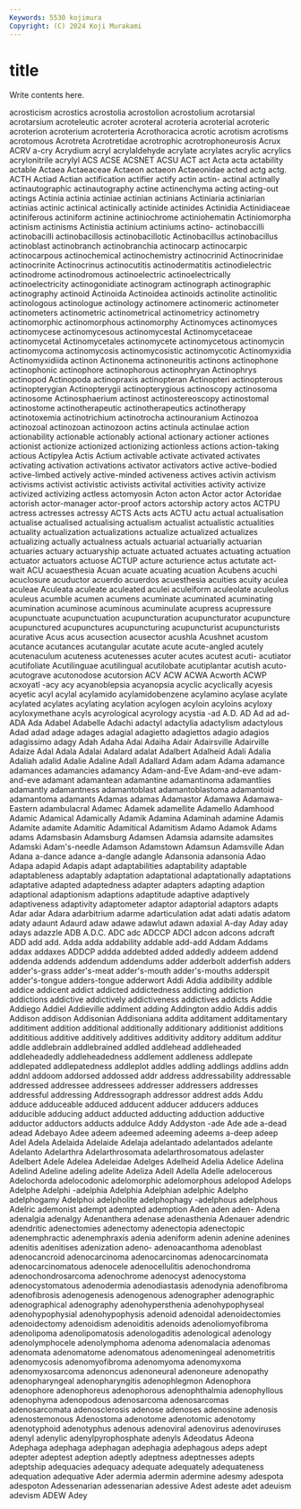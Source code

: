 ```yaml
---
Keywords: 5530 kojimura
Copyright: (C) 2024 Koji Murakami
---
```


# title

Write contents here.



 acrosticism acrostics
acrostolia acrostolion acrostolium acrotarsial acrotarsium acroteleutic acroter acroteral acroteria acroterial
acroteric acroterion acroterium acroterteria Acrothoracica acrotic acrotism acrotisms acrotomous Acrotreta
Acrotretidae acrotrophic acrotrophoneurosis Acrux ACRV a-cry Acrydium acryl acrylaldehyde acrylate
acrylates acrylic acrylics acrylonitrile acrylyl ACS ACSE ACSNET ACSU ACT
act Acta acta actability actable Actaea Actaeaceae Actaeon actaeon Actaeonidae
acted actg actg. ACTH Actiad Actian actification actifier actify actin
actin- actinal actinally actinautographic actinautography actine actinenchyma acting acting-out actings
Actinia actinia actiniae actinian actinians Actiniaria actiniarian actinias actinic actinical
actinically actinide actinides Actinidia Actinidiaceae actiniferous actiniform actinine actiniochrome actiniohematin
Actiniomorpha actinism actinisms Actinistia actinium actiniums actino- actinobaccilli actinobacilli actinobacillosis
actinobacillotic Actinobacillus actinobacillus actinoblast actinobranch actinobranchia actinocarp actinocarpic actinocarpous actinochemical
actinochemistry actinocrinid Actinocrinidae actinocrinite Actinocrinus actinocutitis actinodermatitis actinodielectric actinodrome actinodromous
actinoelectric actinoelectrically actinoelectricity actinogonidiate actinogram actinograph actinographic actinography actinoid Actinoida
Actinoidea actinoids actinolite actinolitic actinologous actinologue actinology actinomere actinomeric actinometer
actinometers actinometric actinometrical actinometricy actinometry actinomorphic actinomorphous actinomorphy Actinomyces actinomyces
actinomycese actinomycesous actinomycestal Actinomycetaceae actinomycetal Actinomycetales actinomycete actinomycetous actinomycin actinomycoma
actinomycosis actinomycosistic actinomycotic Actinomyxidia Actinomyxidiida actinon Actinonema actinoneuritis actinons actinophone
actinophonic actinophore actinophorous actinophryan Actinophrys actinopod Actinopoda actinopraxis actinopteran Actinopteri
actinopterous actinopterygian Actinopterygii actinopterygious actinoscopy actinosoma actinosome Actinosphaerium actinost actinostereoscopy
actinostomal actinostome actinotherapeutic actinotherapeutics actinotherapy actinotoxemia actinotrichium actinotrocha actinouranium Actinozoa
actinozoal actinozoan actinozoon actins actinula actinulae action actionability actionable actionably
actional actionary actioner actiones actionist actionize actionized actionizing actionless actions
action-taking actious Actipylea Actis Actium activable activate activated activates activating
activation activations activator activators active active-bodied active-limbed actively active-minded activeness
actives activin activism activisms activist activistic activists activital activities activity
activize activized activizing actless actomyosin Acton acton Actor actor Actoridae
actorish actor-manager actor-proof actors actorship actory actos ACTPU actress actresses
actressy ACTS Acts acts ACTU actu actual actualisation actualise actualised
actualising actualism actualist actualistic actualities actuality actualization actualizations actualize actualized
actualizes actualizing actually actualness actuals actuarial actuarially actuarian actuaries actuary
actuaryship actuate actuated actuates actuating actuation actuator actuators actuose ACTUP
acture acturience actus actutate act-wait ACU acuaesthesia Acuan acuate acuating
acuation Acubens acuchi acuclosure acuductor acuerdo acuerdos acuesthesia acuities acuity
aculea aculeae Aculeata aculeate aculeated aculei aculeiform aculeolate aculeolus aculeus
acumble acumen acumens acuminate acuminated acuminating acumination acuminose acuminous acuminulate
acupress acupressure acupunctuate acupunctuation acupuncturation acupuncturator acupuncture acupunctured acupunctures acupuncturing
acupuncturist acupuncturists acurative Acus acus acusection acusector acushla Acushnet acustom
acutance acutances acutangular acutate acute acute-angled acutely acutenaculum acuteness acutenesses
acuter acutes acutest acuti- acutiator acutifoliate Acutilinguae acutilingual acutilobate acutiplantar
acutish acuto- acutograve acutonodose acutorsion ACV ACW ACWA Acworth ACWP
acxoyatl -acy acy acyanoblepsia acyanopsia acyclic acyclically acyesis acyetic acyl
acylal acylamido acylamidobenzene acylamino acylase acylate acylated acylates acylating acylation
acylogen acyloin acyloins acyloxy acyloxymethane acyls acyrological acyrology acystia -ad
A.D. AD Ad ad ad- ADA Ada Adabel Adabelle Adachi
adactyl adactylia adactylism adactylous Adad adad adage adages adagial adagietto
adagiettos adagio adagios adagissimo adagy Adah Adaha Adai Adaiha Adair
Adairsville Adairville Adaize Adal Adala Adalai Adalard adalat Adalbert Adalheid
Adali Adalia Adaliah adalid Adalie Adaline Adall Adallard Adam adam
Adama adamance adamances adamancies adamancy Adam-and-Eve Adam-and-eve adam-and-eve adamant adamantean
adamantine adamantinoma adamantlies adamantly adamantness adamantoblast adamantoblastoma adamantoid adamantoma adamants
Adamas adamas Adamastor Adamawa Adamawa-Eastern adambulacral Adamec Adamek adamellite Adamello
Adamhood Adamic Adamical Adamically Adamik Adamina Adaminah adamine Adamis Adamite
adamite Adamitic Adamitical Adamitism Adamo Adamok Adams adams Adamsbasin Adamsburg
Adamsen Adamsia adamsite adamsites Adamski Adam's-needle Adamson Adamstown Adamsun Adamsville
Adan Adana a-dance adance a-dangle adangle Adansonia adansonia Adao Adapa
adapid Adapis adapt adaptabilities adaptability adaptable adaptableness adaptably adaptation adaptational
adaptationally adaptations adaptative adapted adaptedness adapter adapters adapting adaption adaptional
adaptionism adaptions adaptitude adaptive adaptively adaptiveness adaptivity adaptometer adaptor adaptorial
adaptors adapts Adar adar Adara adarbitrium adarme adarticulation adat adati
adatis adatom adaty adaunt Adaurd adaw adawe adawlut adawn adaxial
A-day Aday aday adays adazzle ADB A.D.C. ADC adc ADCCP
ADCI adcon adcons adcraft ADD add add. Adda adda addability
addable add-add Addam Addams addax addaxes ADDCP addda addebted added
addedly addeem addend addenda addends addendum addendums adder adderbolt adderfish
adders adder's-grass adder's-meat adder's-mouth adder's-mouths adderspit adder's-tongue adders-tongue adderwort Addi
Addia addibility addible addice addicent addict addicted addictedness addicting addiction
addictions addictive addictively addictiveness addictives addicts Addie Addiego Addiel Addieville
addiment adding Addington addio Addis addis Addison addison Addisonian Addisoniana
addita additament additamentary additiment addition additional additionally additionary additionist additions
addititious additive additively additives additivity additory additum additur addle addlebrain
addlebrained addled addlehead addleheaded addleheadedly addleheadedness addlement addleness addlepate addlepated
addlepatedness addleplot addles addling addlings addlins addn addnl addoom addorsed
addossed addr address addressability addressable addressed addressee addressees addresser addressers
addresses addressful addressing Addressograph addressor addrest adds Addu adduce adduceable
adduced adducent adducer adducers adduces adducible adducing adduct adducted adducting
adduction adductive adductor adductors adducts addulce Addy Addyston -ade Ade
ade a-dead adead Adebayo Adee adeem adeemed adeeming adeems a-deep
adeep Adel Adela Adelaida Adelaide Adelaja adelantado adelantados adelante Adelanto
Adelarthra Adelarthrosomata adelarthrosomatous adelaster Adelbert Adele Adelea Adeleidae Adelges Adelheid
Adelia Adelice Adelina Adelind Adeline adeling adelite Adeliza Adell Adella
Adelle adelocerous Adelochorda adelocodonic adelomorphic adelomorphous adelopod Adelops Adelphe Adelphi
-adelphia Adelphia Adelphian adelphic Adelpho adelphogamy Adelphoi adelpholite adelphophagy -adelphous
adelphous Adelric ademonist adempt adempted ademption Aden aden aden- Adena
adenalgia adenalgy Adenanthera adenase adenasthenia Adenauer adendric adendritic adenectomies adenectomy
adenectopia adenectopic adenemphractic adenemphraxis adenia adeniform adenin adenine adenines adenitis
adenitises adenization adeno- adenoacanthoma adenoblast adenocancroid adenocarcinoma adenocarcinomas adenocarcinomata adenocarcinomatous
adenocele adenocellulitis adenochondroma adenochondrosarcoma adenochrome adenocyst adenocystoma adenocystomatous adenodermia adenodiastasis
adenodynia adenofibroma adenofibrosis adenogenesis adenogenous adenographer adenographic adenographical adenography adenohypersthenia
adenohypophyseal adenohypophysial adenohypophysis adenoid adenoidal adenoidectomies adenoidectomy adenoidism adenoiditis adenoids
adenoliomyofibroma adenolipoma adenolipomatosis adenologaditis adenological adenology adenolymphocele adenolymphoma adenoma adenomalacia
adenomas adenomata adenomatome adenomatous adenomeningeal adenometritis adenomycosis adenomyofibroma adenomyoma adenomyxoma
adenomyxosarcoma adenoncus adenoneural adenoneure adenopathy adenopharyngeal adenopharyngitis adenophlegmon Adenophora adenophore
adenophoreus adenophorous adenophthalmia adenophyllous adenophyma adenopodous adenosarcoma adenosarcomas adenosarcomata adenosclerosis
adenose adenoses adenosine adenosis adenostemonous Adenostoma adenotome adenotomic adenotomy adenotyphoid
adenotyphus adenous adenoviral adenovirus adenoviruses adenyl adenylic adenylpyrophosphate adenyls Adeodatus
Adeona Adephaga adephaga adephagan adephagia adephagous adeps adept adepter adeptest
adeption adeptly adeptness adeptnesses adepts adeptship adequacies adequacy adequate adequately
adequateness adequation adequative Ader adermia adermin adermine adesmy adespota adespoton
Adessenarian adessenarian adessive Adest adeste adet adeuism adevism ADEW Adey
